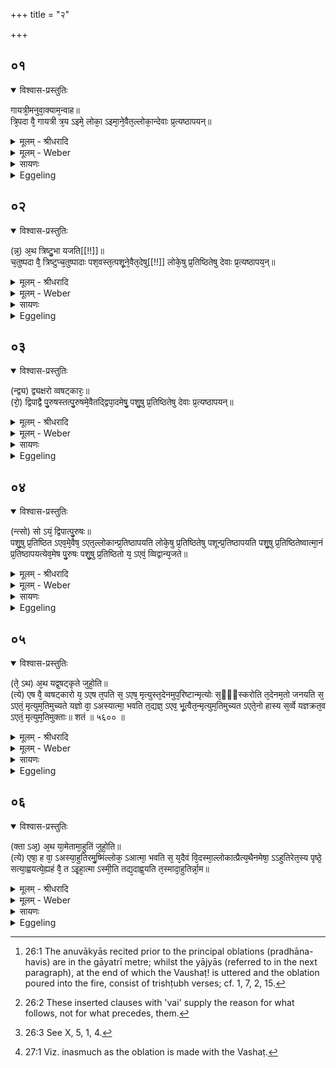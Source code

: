 +++
title = "२"

+++


## ०१


<details open><summary>विश्वास-प्रस्तुतिः</summary>

गायत्री᳘मनुवा᳘क्याम᳘न्वाह॥  
त्रि᳘पदा वै᳘ गायत्री त्र᳘य ऽइमे᳘ लोका᳘ ऽइमा᳘ने᳘वैत᳘ल्लोका᳘न्देवाः प्र᳘त्यष्ठापयन्॥
</details>

<details><summary>मूलम् - श्रीधरादि</summary>

गायत्री᳘मनुवा᳘क्याम᳘न्वाह॥  
त्रि᳘पदा वै᳘ गायत्री त्र᳘य ऽइमे᳘ लोका᳘ ऽइमा᳘ने᳘वैत᳘ल्लोका᳘न्देवाः प्र᳘त्यष्ठापयन्॥
</details>

<details><summary>मूलम् - Weber</summary>

गायत्री᳘मनुवाॗक्याम᳘न्वाह॥  
त्रि᳘पदा वै᳘ गायत्री त्र᳘य इमे᳘ लोका᳘ इमा᳘नेॗवैत᳘ल्लोका᳘न्देवाः प्र᳘त्यष्ठापयन्॥
</details>

<details><summary>सायणः</summary>

…
</details>

<details><summary>Eggeling</summary>

1. He recites a gāyatrī invitatory formula [^egg_132]: the gāyatrī consisting of three feet, these worlds being three in number [^egg_133], it is these worlds the gods thereby established.

[^egg_132]: 26:1 The anuvākyās recited prior to the principal oblations (pradhāna-havis) are in the gāyatrī metre; whilst the yājyās (referred to in the next paragraph), at the end of which the Vaushaṭ! is uttered and the oblation poured into the fire, consist of trishṭubh verses; cf. 1, 7, 2, 15.

[^egg_133]: 26:2 These inserted clauses with 'vai' supply the reason for what follows, not for what precedes, them.
</details>


## ०२


<details open><summary>विश्वास-प्रस्तुतिः</summary>

(न्न᳘) अ᳘थ त्रिष्टु᳘भा यजति[[!!]]॥  
च᳘तुष्पदा वै᳘ त्रिष्टुप्च᳘तुष्पादाः पश᳘वस्त᳘त्पशू᳘ने᳘वैत᳘देषु[[!!]] लोके᳘षु प्र᳘तिष्ठितेषु देवाः प्र᳘त्यष्ठापय᳘न्॥
</details>

<details><summary>मूलम् - श्रीधरादि</summary>

(न्न᳘) अ᳘थ त्रिष्टु᳘भा यजति[[!!]]॥  
च᳘तुष्पदा वै᳘ त्रिष्टुप्च᳘तुष्पादाः पश᳘वस्त᳘त्पशू᳘ने᳘वैत᳘देषु[[!!]] लोके᳘षु प्र᳘तिष्ठितेषु देवाः प्र᳘त्यष्ठापय᳘न्॥
</details>

<details><summary>मूलम् - Weber</summary>

अ᳘थ त्रिष्टु᳘भा य᳘जति॥  
च᳘तुष्पदा वै᳘ त्रिष्टुप्च᳘तुष्पादाः पश᳘वस्त᳘त्पशू᳘नेॗवैत᳘देषु᳘ लोके᳘षु प्र᳘तिष्ठितेषु देवाः प्र᳘त्यष्ठापयन्॥
</details>

<details><summary>सायणः</summary>

…
</details>

<details><summary>Eggeling</summary>

2. He offers with a trishṭubh (verse): the trishṭubh consisting of four feet, and cattle being four-footed, it is cattle the gods thereby established in these established worlds.
</details>


## ०३


<details open><summary>विश्वास-प्रस्तुतिः</summary>

(न्द्व्य) द्व्यक्षरो व्वषट्कारः᳘॥  
(रो᳘) द्विपाद्वै पु᳘रुषस्तत्पु᳘रुषमे᳘वैतद्द्विपा᳘दमेषु᳘ पशु᳘षु प्र᳘तिष्ठितेषु देवाः प्र᳘त्यष्ठापयन्॥
</details>

<details><summary>मूलम् - श्रीधरादि</summary>

(न्द्व्य) द्व्यक्षरो व्वषट्कारः᳘॥  
(रो᳘) द्विपाद्वै पु᳘रुषस्तत्पु᳘रुषमे᳘वैतद्द्विपा᳘दमेषु᳘ पशु᳘षु प्र᳘तिष्ठितेषु देवाः प्र᳘त्यष्ठापयन्॥
</details>

<details><summary>मूलम् - Weber</summary>

द्व्यक्षरो वषट्कारः᳟॥  
द्विपाद्वै पु᳘रुषस्तत्पु᳘रुषमेॗवैतद्द्विपा᳘दमेषु᳘ पशु᳘षु प्र᳘तिष्ठितेषु प्र᳘त्यष्ठापयन्॥
</details>

<details><summary>सायणः</summary>

…
</details>

<details><summary>Eggeling</summary>

3. The Vashaṭ-call consists of two syllables (vaushaṭ): man being two-footed; it is two-footed man they thereby established among the established cattle.
</details>


## ०४


<details open><summary>विश्वास-प्रस्तुतिः</summary>

(न्त्सो) सो ऽयं᳘ द्विपात्पु᳘रुषः॥  
पशु᳘षु प्र᳘तिष्ठित ऽएव᳘मे᳘वैष᳘ ऽएत᳘ल्लोकान्प्र᳘तिष्ठापयति लोके᳘षु प्र᳘तिष्ठितेषु पशून्प्र᳘तिष्ठापयति पशु᳘षु प्र᳘तिष्ठितेष्वात्मा᳘नं प्र᳘तिष्ठापयत्येव᳘मेष पु᳘रुषः पशु᳘षु प्र᳘तिष्ठितो य᳘ ऽएवं᳘ व्विद्वान्य᳘जते॥
</details>

<details><summary>मूलम् - श्रीधरादि</summary>

(न्त्सो) सो ऽयं᳘ द्विपात्पु᳘रुषः॥  
पशु᳘षु प्र᳘तिष्ठित ऽएव᳘मे᳘वैष᳘ ऽएत᳘ल्लोकान्प्र᳘तिष्ठापयति लोके᳘षु प्र᳘तिष्ठितेषु पशून्प्र᳘तिष्ठापयति पशु᳘षु प्र᳘तिष्ठितेष्वात्मा᳘नं प्र᳘तिष्ठापयत्येव᳘मेष पु᳘रुषः पशु᳘षु प्र᳘तिष्ठितो य᳘ ऽएवं᳘ व्विद्वान्य᳘जते॥
</details>

<details><summary>मूलम् - Weber</summary>

सोऽयं᳘ द्विपात्पु᳘रुषः॥  
पशु᳘षु प्र᳘तिष्ठित एव᳘मेॗवैष᳘ एत᳘ल्लोकान्प्र᳘तिष्ठापयति लोके᳘षु प्र᳘तिष्ठितेषु पशून्प्र᳘तिष्ठापयति पशु᳘षु प्र᳘तिष्ठितेष्वात्मा᳘नम् प्र᳘तिष्ठापयत्येव᳘मेष पु᳘रुषः पशु᳘षु प्र᳘तिष्ठितो य᳘ एवं᳘ विद्वान्य᳘जते॥
</details>

<details><summary>सायणः</summary>

…
</details>

<details><summary>Eggeling</summary>

4. Two-footed man, then, is established here among cattle. In like manner this (Sacrificer) establishes thereby the worlds; and in the established worlds he establishes cattle, and among the established cattle he establishes himself: thus, indeed, is that man established among cattle, who, knowing this, offers sacrifice.
</details>


## ०५


<details open><summary>विश्वास-प्रस्तुतिः</summary>

(ते᳘ ऽथ) अ᳘थ यद्व᳘षट्कृते जुहो᳘ति॥  
(त्ये) एष वै᳘ व्वषट्कारो य᳘ ऽएष त᳘पति स᳘ ऽएष᳘ मृत्युस्त᳘देनमुप᳘रिष्टान्मृत्योः स᳘ᳫँ᳘स्करोति त᳘देनम᳘तो जनयति स᳘ ऽएतं᳘ मृत्युम᳘तिमुच्यते यज्ञो वा᳘ ऽअस्यात्मा᳘ भवति त᳘द्यज्ञ᳘ ऽएव᳘ भू᳘त्वैत᳘न्मृत्युम᳘तिमुच्यत ऽएते᳘नो हास्य स᳘र्व्वे यज्ञक्रत᳘व ऽएतं᳘ मृत्युम᳘तिमुक्ताः॥ शतं ॥ ५६०० ॥
</details>

<details><summary>मूलम् - श्रीधरादि</summary>

(ते᳘ ऽथ) अ᳘थ यद्व᳘षट्कृते जुहो᳘ति॥  
(त्ये) एष वै᳘ व्वषट्कारो य᳘ ऽएष त᳘पति स᳘ ऽएष᳘ मृत्युस्त᳘देनमुप᳘रिष्टान्मृत्योः स᳘ᳫँ᳘स्करोति त᳘देनम᳘तो जनयति स᳘ ऽएतं᳘ मृत्युम᳘तिमुच्यते यज्ञो वा᳘ ऽअस्यात्मा᳘ भवति त᳘द्यज्ञ᳘ ऽएव᳘ भू᳘त्वैत᳘न्मृत्युम᳘तिमुच्यत ऽएते᳘नो हास्य स᳘र्व्वे यज्ञक्रत᳘व ऽएतं᳘ मृत्युम᳘तिमुक्ताः॥ शतं ॥ ५६०० ॥
</details>

<details><summary>मूलम् - Weber</summary>

अ᳘थ यद्व᳘षट्कृते जुहो᳘ति॥  
एष वै᳘ वषट्कारो य᳘ एष त᳘पति स᳘ एष᳘ मृत्युस्त᳘देनमुप᳘रिष्टान्मृत्योः स᳘ᳫं᳘स्करोति त᳘देनम᳘तो जनयति स᳘ एत᳘म् मृत्युम᳘तिमुच्यते यज्ञो वा᳘ अस्यात्मा᳘ भवति त᳘द्यज्ञ᳘ एव᳘ भूॗत्वैत᳘न्मृत्युम᳘तिमुच्यत एते᳘नो हास्य स᳘र्वे यज्ञक्रत᳘व एत᳘म् मृत्युम᳘तिमुक्ताः॥
</details>

<details><summary>सायणः</summary>

…
</details>

<details><summary>Eggeling</summary>

5. And when he offers, after the Vashaṭ has been uttered,--that Vashaṭ-call being yonder shining (sun), and he being the same as Death [^egg_134]--he thereby consecrates him (the Sacrificer) after death, and causes him to be born from out of it, and he is

[^egg_134]: 26:3 See X, 5, 1, 4.

delivered from that death. And the sacrifice, indeed, becomes his body: thus, having become the sacrifice, he is delivered from that death, and all his chief offerings are thereby delivered from that death [^egg_135].

[^egg_135]: 27:1 Viz. inasmuch as the oblation is made with the Vashaṭ.
</details>


## ०६


<details open><summary>विश्वास-प्रस्तुतिः</summary>

(क्ता ऽअ᳘) अ᳘थ या᳘मेतामा᳘हुतिं जुहो᳘ति॥  
(त्ये) एषा᳘ ह वा᳘ ऽअस्या᳘हुतिरमु᳘ष्मिंल्लोक᳘ ऽआत्मा᳘ भवति स᳘ य᳘दैवं वि᳘दस्मा᳘ल्लोकात्प्रैत्य᳘थैनमेषा᳘ ऽऽहुतिरेत᳘स्य पृष्ठे᳘ सत्या᳘ह्वयत्ये᳘ह्यहं वै᳘ त ऽइ᳘हा᳘त्मा ऽस्मी᳘ति तद्य᳘दाह्व᳘यति त᳘स्मादा᳘हुतिर्न्ना᳘म॥
</details>

<details><summary>मूलम् - श्रीधरादि</summary>

(क्ता ऽअ᳘) अ᳘थ या᳘मेतामा᳘हुतिं जुहो᳘ति॥  
(त्ये) एषा᳘ ह वा᳘ ऽअस्या᳘हुतिरमु᳘ष्मिंल्लोक᳘ ऽआत्मा᳘ भवति स᳘ य᳘दैवं वि᳘दस्मा᳘ल्लोकात्प्रैत्य᳘थैनमेषा᳘ ऽऽहुतिरेत᳘स्य पृष्ठे᳘ सत्या᳘ह्वयत्ये᳘ह्यहं वै᳘ त ऽइ᳘हा᳘त्मा ऽस्मी᳘ति तद्य᳘दाह्व᳘यति त᳘स्मादा᳘हुतिर्न्ना᳘म॥
</details>

<details><summary>मूलम् - Weber</summary>

अ᳘थ या᳘मेतामा᳘हुतिं जुहो᳘ति॥  
एषा᳘ ह वा᳘ अस्या᳘हुतिरमु᳘ष्मिंलोक᳘ आत्मा᳘ भवति स᳘ यॗदैवंवि᳘दस्मा᳘ल्लोकात्प्रैत्य᳘थैनमेषा᳘हुतिरेत᳘स्य पृष्ठे᳘ सत्या᳘ह्वयत्ये᳘ह्यहं वै᳘ त इॗहाॗत्मास्मी᳘ति तद्य᳘दाह्व᳘यति त᳘स्मादा᳘हुतिर्ना᳘म॥
</details>

<details><summary>सायणः</summary>

…
</details>

<details><summary>Eggeling</summary>

6. And, verily, whatever offering he there performs, that offering becomes his body in yonder world; and when he who knows this departs this world then that offering, being behind him, calls out to him, 'Come hither, here I am, thy body;' and inasmuch as it calls out (invokes, āhvayati), it is called 'āhuti' (offering or invocation).
</details>

